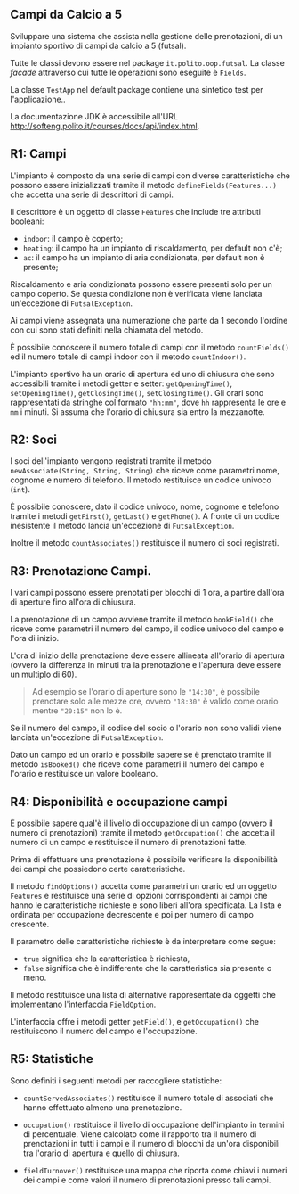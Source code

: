 ## Campi da Calcio a 5

Sviluppare una sistema che assista nella gestione delle prenotazioni,
di un impianto sportivo di campi da calcio a 5 (futsal).

Tutte le classi devono essere nel package `it.polito.oop.futsal`. 
La classe *facade* attraverso cui tutte le operazioni sono eseguite è `Fields`.

La classe `TestApp` nel default package contiene una sintetico test per l'applicazione..

La documentazione JDK è accessibile all'URL <http://softeng.polito.it/courses/docs/api/index.html>. 


## R1: Campi

L'impianto è composto da una serie di campi con diverse caratteristiche
che possono essere inizializzati tramite il metodo `defineFields(Features...)` che accetta una serie di descrittori di campi.

Il descrittore è un oggetto di classe `Features` che include tre attributi booleani:

- `indoor`: il campo è coperto;
- `heating`: il campo ha un impianto di riscaldamento, per default non c'è;
- `ac`: il campo ha un impianto di aria condizionata, per default non è presente;

Riscaldamento e aria condizionata possono essere presenti solo per un campo coperto. Se questa condizione non è verificata viene lanciata un'eccezione di `FutsalException`.

Ai campi viene assegnata una numerazione che parte da 1 secondo l'ordine con cui sono stati definiti nella chiamata del metodo.

È possibile conoscere il numero totale di campi con il metodo `countFields()` ed il numero totale di campi indoor con il metodo  `countIndoor()`.

L'impianto sportivo ha un orario di apertura ed uno di chiusura che sono accessibili tramite i metodi getter e setter: `getOpeningTime()`, `setOpeningTime()`, `getClosingTime()`, `setClosingTime()`.
Gli orari sono rappresentati da stringhe col formato `"hh:mm"`, dove `hh` rappresenta le ore e `mm` i minuti.
Si assuma che l'orario di chiusura sia entro la mezzanotte.


## R2: Soci

I soci dell'impianto vengono registrati tramite il metodo `newAssociate(String, String, String)` che riceve come parametri nome, cognome e numero di telefono. Il metodo restituisce un codice univoco (`int`).

È possibile conoscere, dato il codice univoco, nome, cognome e telefono tramite i metodi `getFirst()`, `getLast()` e `getPhone()`.
A fronte di un codice inesistente il metodo lancia un'eccezione di `FutsalException`.

Inoltre il metodo `countAssociates()` restituisce il numero di soci registrati.
  

## R3: Prenotazione Campi.

I vari campi possono essere prenotati per blocchi di 1 ora, a partire dall'ora di aperture fino all'ora di chiusura.

La prenotazione di un campo avviene tramite il metodo `bookField()` che riceve come parametri il numero del campo, il codice univoco del campo e l'ora di inizio.

L'ora di inizio della prenotazione deve essere allineata all'orario di apertura (ovvero la differenza in minuti tra la prenotazione e l'apertura deve essere un multiplo di 60).

> Ad esempio se l'orario di aperture sono le `"14:30"`, è possibile prenotare solo alle mezze ore, ovvero `"18:30"` è valido come orario mentre `"20:15"` non lo è.

Se il numero del campo, il codice del socio o l'orario non sono validi viene lanciata un'eccezione di `FutsalException`.

Dato un campo ed un orario è possibile sapere se è prenotato tramite il metodo `isBooked()` che riceve come parametri il numero del campo e l'orario e restituisce un valore booleano.


## R4: Disponibilità e occupazione campi

È possibile sapere qual'è il livello di occupazione di un campo (ovvero il numero di prenotazioni) tramite il metodo `getOccupation()` che accetta il numero di un campo e restituisce il numero di prenotazioni fatte.


Prima di effettuare una prenotazione è possibile verificare la disponibilità dei campi che possiedono certe caratteristiche.

Il metodo `findOptions()` accetta come parametri un orario ed un oggetto `Features` e restituisce una serie di opzioni corrispondenti ai campi che hanno le caratteristiche richieste e sono liberi all'ora specificata.
La lista è ordinata per occupazione decrescente e poi per numero di campo crescente.

Il parametro delle caratteristiche richieste è da interpretare come segue:

- `true` significa che la caratteristica è richiesta,
- `false` significa che è indifferente che la caratteristica sia presente o meno.

Il metodo restituisce una lista di alternative rappresentate da oggetti che implementano l'interfaccia `FieldOption`.

L'interfaccia offre i metodi getter `getField()`, e `getOccupation()` che restituiscono il numero del campo e l'occupazione.



## R5: Statistiche

Sono definiti i seguenti metodi per raccogliere statistiche:

- `countServedAssociates()` restituisce il numero totale di associati
    che hanno effettuato almeno una prenotazione.

- `occupation()` restituisce il livello di occupazione dell'impianto
  in termini di percentuale. Viene calcolato come il rapporto tra il
  numero di prenotazioni in tutti i campi e il numero di blocchi da
  un'ora disponibili tra l'orario di apertura e quello di chiusura.
    
- `fieldTurnover()` restituisce una mappa che riporta come chiavi
  i numeri dei campi e come valori il numero di prenotazioni presso
  tali campi.